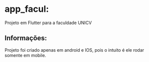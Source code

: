 # app_facul:

Projeto em Flutter para a faculdade UNICV

## Informações:

Projeto foi criado apenas em android e IOS, pois o intuito é ele rodar somente em mobile.

